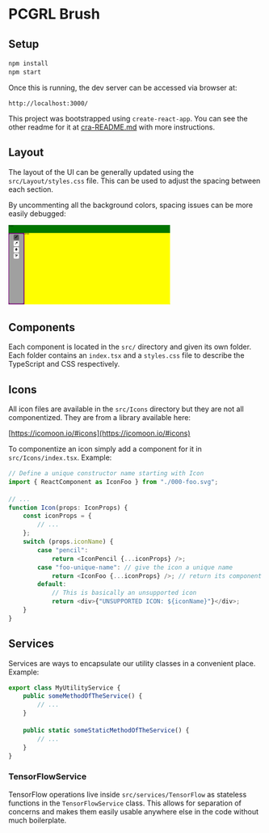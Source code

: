 # PCGRL Brush

## Setup

```bash
npm install
npm start
```

Once this is running, the dev server can be accessed via browser at:

```
http://localhost:3000/
```

This project was bootstrapped using `create-react-app`. You can see the other readme for it at [cra-README.md](/cra-README.md) with more instructions.

## Layout

The layout of the UI can be generally updated using the `src/Layout/styles.css` file. This can be used to adjust the spacing between each section.

By uncommenting all the background colors, spacing issues can be more easily debugged:

<img src="docs/color-layout-debug.png" width=320 />

## Components

Each component is located in the `src/` directory and given its own folder. Each folder contains an `index.tsx` and a `styles.css` file to describe the TypeScript and CSS respectively.

## Icons

All icon files are available in the `src/Icons` directory but they are not all componentized. They are from a library available here:

[https://icomoon.io/#icons](https://icomoon.io/#icons)

To componentize an icon simply add a component for it in `src/Icons/index.tsx`. Example:

```typescript
// Define a unique constructor name starting with Icon
import { ReactComponent as IconFoo } from "./000-foo.svg";

// ...
function Icon(props: IconProps) {
    const iconProps = {
        // ...
    };
    switch (props.iconName) {
        case "pencil":
            return <IconPencil {...iconProps} />;
        case "foo-unique-name": // give the icon a unique name
            return <IconFoo {...iconProps} />; // return its component
        default:
            // This is basically an unsupported icon
            return <div>{"UNSUPPORTED ICON: ${iconName}"}</div>;
    }
}
```

## Services

Services are ways to encapsulate our utility classes in a convenient place. Example:

```typescript
export class MyUtilityService {
    public someMethodOfTheService() {
        // ...
    }

    public static someStaticMethodOfTheService() {
        // ...
    }
}
```

### TensorFlowService

TensorFlow operations live inside `src/services/TensorFlow` as stateless functions in the `TensorFlowService` class. This allows for separation of concerns and makes them easily usable anywhere else in the code without much boilerplate.
